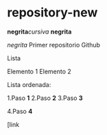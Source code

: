 # repository-new
**negrita**_cursiva_
**negrita**

_*negrita*_
Primer repositorio Github

Lista

Elemento 1
Elemento 2

Lista ordenada:

1.Paso **1**
2.Paso **2**
3.Paso **3**

4.Paso **4**
 <html>
  <html>
 [link<https://www.google.es/?hl=ca>
